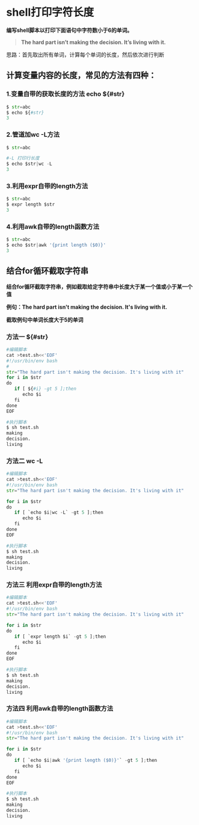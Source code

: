 # shell打印字符长度

**编写shell脚本以打印下面语句中字符数小于6的单词。** 

> **The hard part isn’t making the decision. It’s living with it.**

思路：首先取出所有单词，计算每个单词的长度，然后依次进行判断



## 计算变量内容的长度，常见的方法有四种：

### **1.变量自带的获取长度的方法 echo ${#str}**

```python
$ str=abc
$ echo ${#str}
3
```



### **2.管道加wc -L方法**

```python
$ str=abc

#-L 打印行长度
$ echo $str|wc -L		
3
```



### **3.利用expr自带的length方法**

```python
$ str=abc
$ expr length $str
3
```



### **4.利用awk自带的length函数方法**

```python
$ str=abc
$ echo $str|awk '{print length ($0)}'
3
```





## 结合for循环截取字符串

**结合for循环截取字符串，例如截取给定字符串中长度大于某一个值或小于某一个值**

**例句：The hard part isn't making the decision. It's living with it.**

**截取例句中单词长度大于5的单词**



### 方法一	 $\{#str}

```python
#编辑脚本
cat >test.sh<<'EOF'
#!/usr/bin/env bash
#
str="The hard part isn't making the decision. It's living with it"
for i in $str
do
   if [ ${#i} -gt 5 ];then
      echo $i
   fi
done
EOF

#执行脚本
$ sh test.sh
making
decision.
living   
```



### 方法二	wc -L

```python
#编辑脚本
cat >test.sh<<'EOF'
#!/usr/bin/env bash
str="The hard part isn't making the decision. It's living with it"

for i in $str
do
   if [ `echo $i|wc -L` -gt 5 ];then
      echo $i
   fi
done
EOF

#执行脚本
$ sh test.sh
making
decision.
living
```



### 方法三	利用expr自带的length方法

```python
#编辑脚本
cat >test.sh<<'EOF'
#!/usr/bin/env bash
str="The hard part isn't making the decision. It's living with it"

for i in $str
do
   if [ `expr length $i` -gt 5 ];then
      echo $i
   fi
done
EOF

#执行脚本
$ sh test.sh
making
decision.
living
```



### 方法四	利用awk自带的length函数方法

```python
#编辑脚本
cat >test.sh<<'EOF'
#!/usr/bin/env bash
str="The hard part isn't making the decision. It's living with it"

for i in $str
do
   if [ `echo $i|awk '{print length ($0)}'` -gt 5 ];then
      echo $i
   fi
done
EOF

#执行脚本
$ sh test.sh
making
decision.
living
```

